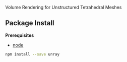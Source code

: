 Volume Rendering for Unstructured Tetrahedral Meshes

Package Install
---------------

**Prerequisites**
- [node](http://nodejs.org/)

```bash
npm install --save unray
```
